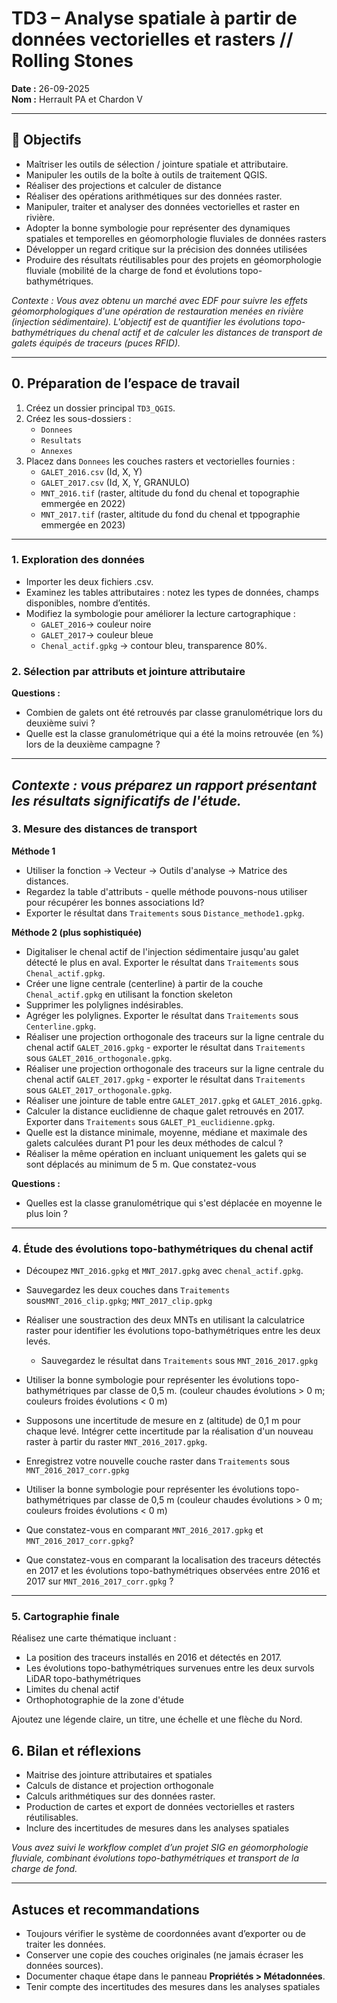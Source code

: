 # TD3 – Analyse spatiale à partir de données vectorielles et rasters // Rolling Stones

**Date :** 26-09-2025  
**Nom :** Herrault PA et Chardon V  

---

## 🎯 Objectifs
- Maîtriser les outils de sélection / jointure spatiale et attributaire.  
- Manipuler les outils de la boîte à outils de traitement QGIS.
- Réaliser des projections et calculer de distance
- Réaliser des opérations arithmétiques sur des données raster.
- Manipuler, traiter et analyser des données vectorielles et raster en rivière.
- Adopter la bonne symbologie pour représenter des dynamiques spatiales et temporelles en géomorphologie fluviales de données rasters
- Développer un regard critique sur la précision des données utilisées  
- Produire des résultats réutilisables pour des projets en géomorphologie fluviale (mobilité de la charge de fond et évolutions topo-bathymétriques.  

*Contexte : Vous avez obtenu un marché avec EDF pour suivre les effets géomorphologiques d'une opération de restauration menées en rivière (injection sédimentaire). L'objectif est de quantifier les évolutions topo-bathymétriques du chenal actif et de calculer les distances de transport de galets équipés de traceurs (puces RFID).*  

---

## 0. Préparation de l’espace de travail
1. Créez un dossier principal `TD3_QGIS`.  
2. Créez les sous-dossiers :  
   - `Donnees`  
   - `Resultats`  
   - `Annexes`  
3. Placez dans `Donnees` les couches rasters et vectorielles fournies :  
   - `GALET_2016.csv` (Id, X, Y)
   - `GALET_2017.csv` (Id, X, Y, GRANULO) 
   - `MNT_2016.tif` (raster, altitude du fond du chenal et topographie emmergée en 2022)  
   - `MNT_2017.tif` (raster, altitude du fond du chenal et tppographie emmergée en 2023)
---

### 1. Exploration des données
- Importer les deux fichiers .csv.
- Examinez les tables attributaires : notez les types de données, champs disponibles, nombre d’entités.  
- Modifiez la symbologie pour améliorer la lecture cartographique :  
  - `GALET_2016`→ couleur noire
  - `GALET_2017`→ couleur bleue
  - `Chenal_actif.gpkg` → contour bleu, transparence 80%.  

### 2. Sélection par attributs et jointure attributaire

**Questions :**  
- Combien de galets ont été retrouvés par classe granulométrique lors du deuxième suivi ?
- Quelle est la classe granulométrique qui a été la moins retrouvée (en %) lors de la deuxième campagne ?
  
---
*Contexte : vous préparez un rapport présentant les résultats significatifs de l'étude.*  
---

### 3. Mesure des distances de transport 
**Méthode 1**
- Utiliser la fonction -> Vecteur -> Outils d'analyse -> Matrice des distances.
- Regardez la table d'attributs - quelle méthode pouvons-nous utiliser pour récupérer les bonnes associations Id? 
- Exporter le résultat dans `Traitements` sous `Distance_methode1.gpkg`.
  
**Méthode 2 (plus sophistiquée)**
- Digitaliser le chenal actif de l'injection sédimentaire jusqu'au galet détecté le plus en aval. Exporter le résultat dans `Traitements` sous `Chenal_actif.gpkg`.  
- Créer une ligne centrale (centerline) à partir de la couche `Chenal_actif.gpkg` en utilisant la fonction skeleton
- Supprimer les polylignes indésirables.
- Agréger les polylignes. Exporter le résultat dans `Traitements` sous `Centerline.gpkg`.
- Réaliser une projection orthogonale des traceurs sur la ligne centrale du chenal actif `GALET_2016.gpkg` - exporter le résultat dans `Traitements` sous `GALET_2016_orthogonale.gpkg`.
- Réaliser une projection orthogonale des traceurs sur la ligne centrale du chenal actif `GALET_2017.gpkg` - exporter le résultat dans `Traitements` sous `GALET_2017_orthogonale.gpkg`.
- Réaliser une jointure de table entre `GALET_2017.gpkg` et `GALET_2016.gpkg`.
- Calculer la distance euclidienne de chaque galet retrouvés en 2017. Exporter dans `Traitements` sous `GALET_P1_euclidienne.gpkg`.
- Quelle est la distance minimale, moyenne, médiane et maximale des galets calculées durant P1 pour les deux méthodes de calcul ?
- Réaliser la même opération en incluant uniquement les galets qui se sont déplacés au minimum de 5 m. Que constatez-vous 

**Questions :**  
- Quelles est la classe granulométrique qui s'est déplacée en moyenne le plus loin ? 
---

### 4. Étude des évolutions topo-bathymétriques du chenal actif 
- Découpez `MNT_2016.gpkg` et `MNT_2017.gpkg` avec `chenal_actif.gpkg`.  
- Sauvegardez les deux couches dans `Traitements` sous`MNT_2016_clip.gpkg`; `MNT_2017_clip.gpkg` 
- Réaliser une soustraction des deux MNTs en utilisant la calculatrice raster pour identifier les évolutions topo-bathymétriques entre les deux levés.
  - Sauvegardez le résultat dans `Traitements` sous `MNT_2016_2017.gpkg`
- Utiliser la bonne symbologie pour représenter les évolutions topo-bathymétriques par classe de 0,5 m. (couleur chaudes évolutions > 0 m; couleurs froides évolutions < 0 m)
 
- Supposons une incertitude de mesure en z (altitude) de 0,1 m pour chaque levé. Intégrer cette incertitude par la réalisation d'un nouveau raster à partir du raster `MNT_2016_2017.gpkg`.
- Enregistrez votre nouvelle couche raster dans `Traitements` sous `MNT_2016_2017_corr.gpkg`
- Utiliser la bonne symbologie pour représenter les évolutions topo-bathymétriques par classe de 0,5 m (couleur chaudes évolutions > 0 m; couleurs froides évolutions < 0 m)
- Que constatez-vous en comparant `MNT_2016_2017.gpkg` et `MNT_2016_2017_corr.gpkg`?
- Que constatez-vous en comparant la localisation des traceurs détectés en 2017 et les évolutions topo-bathymétriques observées entre 2016 et 2017 sur `MNT_2016_2017_corr.gpkg` ?
     
---

### 5. Cartographie finale
Réalisez une carte thématique incluant :  
- La position des traceurs installés en 2016 et détectés en 2017.
- Les évolutions topo-bathymétriques survenues entre les deux survols LiDAR topo-bathymétriques
- Limites du chenal actif
- Orthophotographie de la zone d'étude  

Ajoutez une légende claire, un titre, une échelle et une flèche du Nord.  

## 6. Bilan et réflexions
- Maitrise des jointure attributaires et spatiales
- Calculs de distance et projection orthogonale
- Calculs arithmétiques sur des données raster.  
- Production de cartes et export de données vectorielles et rasters réutilisables.
- Inclure des incertitudes de mesures dans les analyses spatiales

*Vous avez suivi le workflow complet d’un projet SIG en géomorphologie fluviale, combinant évolutions topo-bathymétriques et transport de la charge de fond.*  

---

## Astuces et recommandations
- Toujours vérifier le système de coordonnées avant d’exporter ou de traiter les données.  
- Conserver une copie des couches originales (ne jamais écraser les données sources).  
- Documenter chaque étape dans le panneau **Propriétés > Métadonnées**.
- Tenir compte des incertitudes des mesures dans les analyses spatiales
